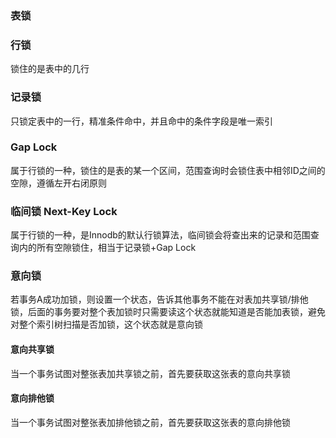 



### 表锁



### 行锁

锁住的是表中的几行



### 记录锁

只锁定表中的一行，精准条件命中，并且命中的条件字段是唯一索引



### Gap Lock

属于行锁的一种，锁住的是表的某一个区间，范围查询时会锁住表中相邻ID之间的空隙，遵循左开右闭原则



### 临间锁 Next-Key Lock

属于行锁的一种，是Innodb的默认行锁算法，临间锁会将查出来的记录和范围查询内的所有空隙锁住，相当于记录锁+Gap Lock





### 意向锁

若事务A成功加锁，则设置一个状态，告诉其他事务不能在对表加共享锁/排他锁，后面的事务要对整个表加锁时只需要读这个状态就能知道是否能加表锁，避免对整个索引树扫描是否加锁，这个状态就是意向锁

#### 意向共享锁

当一个事务试图对整张表加共享锁之前，首先要获取这张表的意向共享锁

#### 意向排他锁

当一个事务试图对整张表加排他锁之前，首先要获取这张表的意向排他锁







